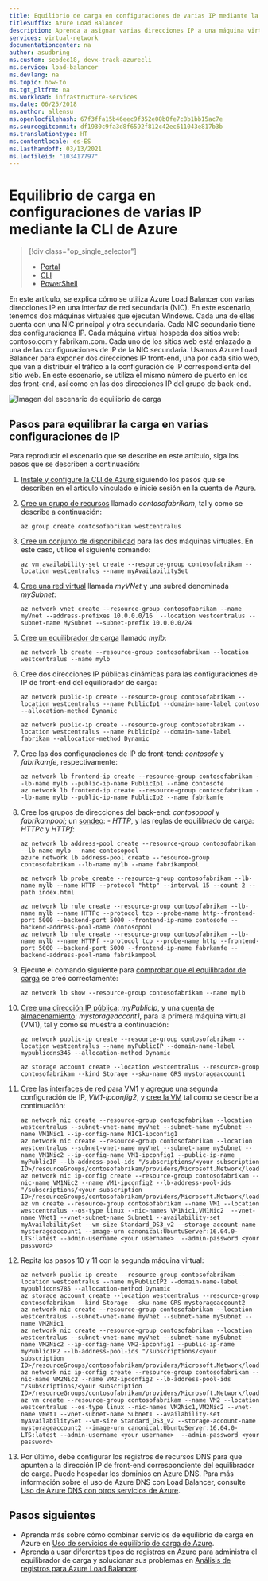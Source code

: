 ```yaml
---
title: Equilibrio de carga en configuraciones de varias IP mediante la CLI de Azure
titleSuffix: Azure Load Balancer
description: Aprenda a asignar varias direcciones IP a una máquina virtual con la CLI de Azure.
services: virtual-network
documentationcenter: na
author: asudbring
ms.custom: seodec18, devx-track-azurecli
ms.service: load-balancer
ms.devlang: na
ms.topic: how-to
ms.tgt_pltfrm: na
ms.workload: infrastructure-services
ms.date: 06/25/2018
ms.author: allensu
ms.openlocfilehash: 67f3ffa15b46eec9f352e08b0fe7c8b1bb15ac7e
ms.sourcegitcommit: df1930c9fa3d8f6592f812c42ec611043e817b3b
ms.translationtype: HT
ms.contentlocale: es-ES
ms.lasthandoff: 03/13/2021
ms.locfileid: "103417797"
---
```

# <a name="load-balancing-on-multiple-ip-configurations-using-azure-cli"></a>Equilibrio de carga en configuraciones de varias IP mediante la CLI de Azure

> [!div class="op_single_selector"]
> * [Portal](load-balancer-multiple-ip.md)
> * [CLI](load-balancer-multiple-ip-cli.md)
> * [PowerShell](load-balancer-multiple-ip-powershell.md)

En este artículo, se explica cómo se utiliza Azure Load Balancer con varias direcciones IP en una interfaz de red secundaria (NIC). En este escenario, tenemos dos máquinas virtuales que ejecutan Windows. Cada una de ellas cuenta con una NIC principal y otra secundaria. Cada NIC secundario tiene dos configuraciones IP. Cada máquina virtual hospeda dos sitios web: contoso.com y fabrikam.com. Cada uno de los sitios web está enlazado a una de las configuraciones de IP de la NIC secundaria. Usamos Azure Load Balancer para exponer dos direcciones IP front-end, una por cada sitio web, que van a distribuir el tráfico a la configuración de IP correspondiente del sitio web. En este escenario, se utiliza el mismo número de puerto en los dos front-end, así como en las dos direcciones IP del grupo de back-end.

![Imagen del escenario de equilibrio de carga](./media/load-balancer-multiple-ip/lb-multi-ip.PNG)

## <a name="steps-to-load-balance-on-multiple-ip-configurations"></a>Pasos para equilibrar la carga en varias configuraciones de IP

Para reproducir el escenario que se describe en este artículo, siga los pasos que se describen a continuación:

1. [Instale y configure la CLI de Azure ](/cli/azure/install-azure-cli) siguiendo los pasos que se describen en el artículo vinculado e inicie sesión en la cuenta de Azure.
2. [Cree un grupo de recursos](../virtual-machines/linux/create-cli-complete.md?toc=%2fazure%2fvirtual-network%2ftoc.json#create-resource-group) llamado *contosofabrikam*, tal y como se describe a continuación:

    ```azurecli
    az group create contosofabrikam westcentralus
    ```

3. [Cree un conjunto de disponibilidad](../virtual-machines/linux/create-cli-complete.md?toc=%2fazure%2fvirtual-network%2ftoc.json#create-an-availability-set) para las dos máquinas virtuales. En este caso, utilice el siguiente comando:

    ```azurecli
    az vm availability-set create --resource-group contosofabrikam --location westcentralus --name myAvailabilitySet
    ```

4. [Cree una red virtual](../virtual-machines/linux/create-cli-complete.md?toc=%2fazure%2fvirtual-network%2ftoc.json#create-a-virtual-network-and-subnet) llamada *myVNet* y una subred denominada *mySubnet*:

    ```azurecli
    az network vnet create --resource-group contosofabrikam --name myVnet --address-prefixes 10.0.0.0/16  --location westcentralus --subnet-name MySubnet --subnet-prefix 10.0.0.0/24

    ```

5. [Cree un equilibrador de carga](../virtual-machines/linux/create-cli-complete.md?toc=%2fazure%2fvirtual-network%2ftoc.json) llamado *mylb*:

    ```azurecli
    az network lb create --resource-group contosofabrikam --location westcentralus --name mylb
    ```

6. Cree dos direcciones IP públicas dinámicas para las configuraciones de IP de front-end del equilibrador de carga:

    ```azurecli
    az network public-ip create --resource-group contosofabrikam --location westcentralus --name PublicIp1 --domain-name-label contoso --allocation-method Dynamic

    az network public-ip create --resource-group contosofabrikam --location westcentralus --name PublicIp2 --domain-name-label fabrikam --allocation-method Dynamic
    ```

7. Cree las dos configuraciones de IP de front-tend: *contosofe* y *fabrikamfe*, respectivamente:

    ```azurecli
    az network lb frontend-ip create --resource-group contosofabrikam --lb-name mylb --public-ip-name PublicIp1 --name contosofe
    az network lb frontend-ip create --resource-group contosofabrikam --lb-name mylb --public-ip-name PublicIp2 --name fabrkamfe
    ```

8. Cree los grupos de direcciones del back-end: *contosopool* y *fabrikampool*; un [sondeo](../virtual-machines/linux/create-cli-complete.md?toc=%2fazure%2fvirtual-network%2ftoc.json):  - *HTTP*, y las reglas de equilibrado de carga: *HTTPc* y *HTTPf*:

    ```azurecli
    az network lb address-pool create --resource-group contosofabrikam --lb-name mylb --name contosopool
    azure network lb address-pool create --resource-group contosofabrikam --lb-name mylb --name fabrikampool

    az network lb probe create --resource-group contosofabrikam --lb-name mylb --name HTTP --protocol "http" --interval 15 --count 2 --path index.html

    az network lb rule create --resource-group contosofabrikam --lb-name mylb --name HTTPc --protocol tcp --probe-name http--frontend-port 5000 --backend-port 5000 --frontend-ip-name contosofe --backend-address-pool-name contosopool
    az network lb rule create --resource-group contosofabrikam --lb-name mylb --name HTTPf --protocol tcp --probe-name http --frontend-port 5000 --backend-port 5000 --frontend-ip-name fabrkamfe --backend-address-pool-name fabrikampool
    ```

9. Ejecute el comando siguiente para [comprobar que el equilibrador de carga](../virtual-machines/linux/create-cli-complete.md?toc=%2fazure%2fvirtual-network%2ftoc.json) se creó correctamente:

    ```azurecli
    az network lb show --resource-group contosofabrikam --name mylb
    ```

10. [Cree una dirección IP pública](../virtual-machines/linux/create-cli-complete.md?toc=%2fazure%2fvirtual-network%2ftoc.json#create-a-public-ip-address): *myPublicIp*, y una [cuenta de almacenamiento](../virtual-machines/linux/create-cli-complete.md?toc=%2fazure%2fvirtual-network%2ftoc.json): *mystorageaccont1*, para la primera máquina virtual (VM1), tal y como se muestra a continuación:

    ```azurecli
    az network public-ip create --resource-group contosofabrikam --location westcentralus --name myPublicIP --domain-name-label mypublicdns345 --allocation-method Dynamic

    az storage account create --location westcentralus --resource-group contosofabrikam --kind Storage --sku-name GRS mystorageaccount1
    ```

11. [Cree las interfaces de red](../virtual-machines/linux/create-cli-complete.md?toc=%2fazure%2fvirtual-network%2ftoc.json#create-a-virtual-nic) para VM1 y agregue una segunda configuración de IP, *VM1-ipconfig2*, y [cree la VM](../virtual-machines/linux/create-cli-complete.md?toc=%2fazure%2fvirtual-network%2ftoc.json#create-a-vm) tal como se describe a continuación:

    ```azurecli
    az network nic create --resource-group contosofabrikam --location westcentralus --subnet-vnet-name myVnet --subnet-name mySubnet --name VM1Nic1 --ip-config-name NIC1-ipconfig1
    az network nic create --resource-group contosofabrikam --location westcentralus --subnet-vnet-name myVnet --subnet-name mySubnet --name VM1Nic2 --ip-config-name VM1-ipconfig1 --public-ip-name myPublicIP --lb-address-pool-ids "/subscriptions/<your subscription ID>/resourceGroups/contosofabrikam/providers/Microsoft.Network/loadBalancers/mylb/backendAddressPools/contosopool"
    az network nic ip-config create --resource-group contosofabrikam --nic-name VM1Nic2 --name VM1-ipconfig2 --lb-address-pool-ids "/subscriptions/<your subscription ID>/resourceGroups/contosofabrikam/providers/Microsoft.Network/loadBalancers/mylb/backendAddressPools/fabrikampool"
    az vm create --resource-group contosofabrikam --name VM1 --location westcentralus --os-type linux --nic-names VM1Nic1,VM1Nic2  --vnet-name VNet1 --vnet-subnet-name Subnet1 --availability-set myAvailabilitySet --vm-size Standard_DS3_v2 --storage-account-name mystorageaccount1 --image-urn canonical:UbuntuServer:16.04.0-LTS:latest --admin-username <your username>  --admin-password <your password>
    ```

12. Repita los pasos 10 y 11 con la segunda máquina virtual:

    ```azurecli
    az network public-ip create --resource-group contosofabrikam --location westcentralus --name myPublicIP2 --domain-name-label mypublicdns785 --allocation-method Dynamic
    az storage account create --location westcentralus --resource-group contosofabrikam --kind Storage --sku-name GRS mystorageaccount2
    az network nic create --resource-group contosofabrikam --location westcentralus --subnet-vnet-name myVnet --subnet-name mySubnet --name VM2Nic1
    az network nic create --resource-group contosofabrikam --location westcentralus --subnet-vnet-name myVnet --subnet-name mySubnet --name VM2Nic2 --ip-config-name VM2-ipconfig1 --public-ip-name myPublicIP2 --lb-address-pool-ids "/subscriptions/<your subscription ID>/resourceGroups/contosofabrikam/providers/Microsoft.Network/loadBalancers/mylb/backendAddressPools/contosopool"
    az network nic ip-config create --resource-group contosofabrikam --nic-name VM2Nic2 --name VM2-ipconfig2 --lb-address-pool-ids "/subscriptions/<your subscription ID>/resourceGroups/contosofabrikam/providers/Microsoft.Network/loadBalancers/mylb/backendAddressPools/fabrikampool"
    az vm create --resource-group contosofabrikam --name VM2 --location westcentralus --os-type linux --nic-names VM2Nic1,VM2Nic2 --vnet-name VNet1 --vnet-subnet-name Subnet1 --availability-set myAvailabilitySet --vm-size Standard_DS3_v2 --storage-account-name mystorageaccount2 --image-urn canonical:UbuntuServer:16.04.0-LTS:latest --admin-username <your username>  --admin-password <your password>
    ```

13. Por último, debe configurar los registros de recursos DNS para que apunten a la dirección IP de front-end correspondiente del equilibrador de carga. Puede hospedar los dominios en Azure DNS. Para más información sobre el uso de Azure DNS con Load Balancer, consulte [Uso de Azure DNS con otros servicios de Azure](../dns/dns-for-azure-services.md).

## <a name="next-steps"></a>Pasos siguientes
- Aprenda más sobre cómo combinar servicios de equilibrio de carga en Azure en [Uso de servicios de equilibrio de carga de Azure](../traffic-manager/traffic-manager-load-balancing-azure.md).
- Aprenda a usar diferentes tipos de registros en Azure para administra el equilibrador de carga y solucionar sus problemas en [Análisis de registros para Azure Load Balancer](../load-balancer/load-balancer-monitor-log.md).